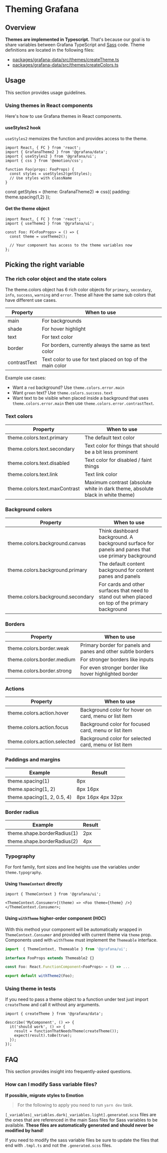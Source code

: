 # Theming Grafana

## Overview

**Themes are implemented in Typescript.** That's because our goal is to share variables between Grafana TypeScript and [Sass](https://sass-lang.com/) code. Theme definitions are located in the following files:

- [packages/grafana-data/src/themes/createTheme.ts](../../packages/grafana-data/src/themes/createTheme.ts)
- [packages/grafana-data/src/themes/createColors.ts](../../packages/grafana-data/src/themes/createColors.ts)

## Usage

This section provides usage guidelines.

### Using themes in React components

Here's how to use Grafana themes in React components.

#### useStyles2 hook

`useStyles2` memoizes the function and provides access to the theme.

```tsx
import React, { FC } from 'react';
import { GrafanaTheme2 } from '@grafana/data';
import { useStyles2 } from '@grafana/ui';
import { css } from '@emotion/css';

function Foo(props: FooProps) {
  const styles = useStyles2(getStyles);
  // Use styles with className
}
```

const getStyles = (theme: GrafanaTheme2) => css({
padding: theme.spacing(1,2)
});

#### Get the theme object

```tsx
import React, { FC } from 'react';
import { useTheme2 } from '@grafana/ui';

const Foo: FC<FooProps> = () => {
  const theme = useTheme2();

  // Your component has access to the theme variables now
};
```

## Picking the right variable

### The rich color object and the state colors

The theme.colors object has 6 rich color objects for `primary`, `secondary`, `info`, `success`, `warning` and `error`. These all
have the same sub colors that have different use cases.

| Property     | When to use                                                |
| ------------ | ---------------------------------------------------------- |
| main         | For backgrounds                                            |
| shade        | For hover highlight                                        |
| text         | For text color                                             |
| border       | For borders, currently always the same as text color       |
| contrastText | Text color to use for text placed on top of the main color |

Example use cases:

- Want a `red` background? Use `theme.colors.error.main`
- Want `green` text? Use `theme.colors.success.text`
- Want text to be visible when placed inside a background that uses `theme.colors.error.main` then use `theme.colors.error.contrastText`.

### Text colors

| Property                      | When to use                                                                    |
| ----------------------------- | ------------------------------------------------------------------------------ |
| theme.colors.text.primary     | The default text color                                                         |
| theme.colors.text.secondary   | Text color for things that should be a bit less prominent                      |
| theme.colors.text.disabled    | Text color for disabled / faint things                                         |
| theme.colors.text.link        | Text link color                                                                |
| theme.colors.text.maxContrast | Maximum contrast (absolute white in dark theme, absolute black in white theme) |

### Background colors

| Property                          | When to use                                                                                       |
| --------------------------------- | ------------------------------------------------------------------------------------------------- |
| theme.colors.background.canvas    | Think dashboard background. A background surface for panels and panes that use primary background |
| theme.colors.background.primary   | The default content background for content panes and panels                                       |
| theme.colors.background.secondary | For cards and other surfaces that need to stand out when placed on top of the primary background  |

### Borders

| Property                   | When to use                                                  |
| -------------------------- | ------------------------------------------------------------ |
| theme.colors.border.weak   | Primary border for panels and panes and other subtle borders |
| theme.colors.border.medium | For stronger borders like inputs                             |
| theme.colors.border.strong | For even stronger border like hover highlighted border       |

### Actions

| Property                     | When to use                                           |
| ---------------------------- | ----------------------------------------------------- |
| theme.colors.action.hover    | Background color for hover on card, menu or list item |
| theme.colors.action.focus    | Background color for focused card, menu or list item  |
| theme.colors.action.selected | Background color for selected card, menu or list item |

### Paddings and margins

| Example                     | Result            |
| --------------------------- | ----------------- |
| theme.spacing(1)            | 8px               |
| theme.spacing(1, 2)         | 8px 16px          |
| theme.spacing(1, 2, 0.5, 4) | 8px 16px 4px 32px |

### Border radius

| Example                     | Result |
| --------------------------- | ------ |
| theme.shape.borderRadius(1) | 2px    |
| theme.shape.borderRadius(2) | 4px    |

### Typography

For font family, font sizes and line heights use the variables under `theme.typography`.

#### Using `ThemeContext` directly

```tsx
import { ThemeContext } from '@grafana/ui';

<ThemeContext.Consumer>{(theme) => <Foo theme={theme} />}</ThemeContext.Consumer>;
```

#### Using `withTheme` higher-order component (HOC)

With this method your component will be automatically wrapped in `ThemeContext.Consumer` and provided with current theme via `theme` prop. Components used with `withTheme` must implement the `Themeable` interface.

```ts
import  { ThemeContext, Themeable } from '@grafana/ui';

interface FooProps extends Themeable2 {}

const Foo: React.FunctionComponent<FooProps> = () => ...

export default withTheme2(Foo);
```

### Using theme in tests

If you need to pass a theme object to a function under test just import `createTheme` and call it without
any arguments.

```tsx
import { createTheme } from '@grafana/data';

describe('MyComponent', () => {
  it('should work', () => {
    result = functionThatNeedsTheme(createTheme());
    expect(result).toBe(true);
  });
});
```

## FAQ

This section provides insight into frequently-asked questions.

### How can I modify Sass variable files?

**If possible, migrate styles to Emotion**

> For the following to apply you need to run `yarn dev` task.

`[_variables|_variables.dark|_variables.light].generated.scss` files are the ones that are referenced in the main Sass files for Sass variables to be available. **These files are automatically generated and should never be modified by hand!**

If you need to modify the sass variable files be sure to update the files that end with `.tmpl.ts` and
not the `.generated.scss` files.
